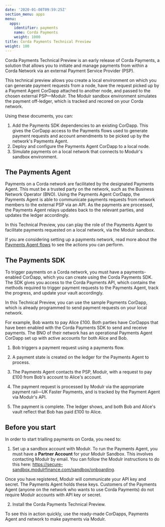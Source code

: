 ```yaml
---
date: '2020-01-08T09:59:25Z'
section_menu: apps
menu:
  apps:
    identifier: payments
    name: Corda Payments
    weight: 1000
title: Corda Payments Technical Preview
weight: 100
---
```


Corda Payments Technical Preview is an early release of Corda Payments, a solution that allows you to initiate and manage payments from within a Corda Network via an external Payment Service Provider (PSP).

This technical preview allows you create a local environment on which you can generate payment requests from a node, have the request picked up by a Payment Agent CorDapp attached to another node, and passed to the chosen external PSP—Modulr. The Modulr sandbox environment simulates the payment off-ledger, which is tracked and recored on your Corda network.

Using these documents, you can:

1. Add the Payments SDK dependencies to an existing CorDapp. This gives the CorDapp access to the Payments flows used to generate payment requests and account amendments to be picked up by the network's Payments Agent.
2. Deploy and configure the Payments Agent CorDapp to a local node.
3. Simulate payments on a local network that connects to Modulr's sandbox environment.

## The Payments Agent

Payments on a Corda network are facilitated by the designated Payments Agent. This must be a trusted party on the network, such as the Business Network Operator (BNO). Using the Payments Agent CorDapp, the Payments Agent is able to communicate payments requests from network members to the external PSP via an API. As the payments are processed, the Payments Agent relays updates back to the relevant parties, and updates the ledger accordingly.

In this Technical Preview, you can play the role of the Payments Agent to facilitate payments requested on a local network, via the Modulr sandbox.

If you are considering setting up a payments network, read more about the [Payments Agent flows](payments-agent) to see the actions you can perform.

## The Payments SDK

To trigger payments on a Corda network, you must have a payments-enabled CorDapp, which you can create using the Corda Payments SDK. The SDK gives you access to the Corda Payments API, which contains the methods required to trigger payment requests to the Payments Agent, track the progress, and update your vault accordingly.

In this Technical Preview, you can use the sample Payments CorDapp, which is already programmed to send payment requests on your local network.

For example, Bob wants to pay Alice £100. Both parties have CorDapps that have been enabled with the Corda Payments SDK to send and receive payments. The BNO of their network has an operational Payments Agent CorDapp set up with active accounts for both Alice and Bob.

1. Bob triggers a payment request using a payments flow.

2. A payment state is created on the ledger for the Payments Agent to process.

3. The Payments Agent contacts the PSP, Modulr, with a request to pay £100 from Bob's account to Alice's account.

4. The payment request is processed by Modulr via the appropriate payment rail—UK Faster Payments, and is tracked by the Payment Agent via Modulr's API.

5. The payment is complete. The ledger shows, and both Bob and Alice's vault reflect that Bob has paid £100 to Alice.

## Before you start

In order to start trialling payments on Corda, you need to:

1. Set up a sandbox account with Modulr. To run the Payments Agent, you must have a **Partner Account** for your Modulr Sandbox. This involves contacting Modulr by email. You can follow the Modulr instructions to do this here: https://secure-sandbox.modulrfinance.com/sandbox/onboarding.

Once you have registered, Modulr will communicate your API key and secret. The Payments Agent holds these keys. Customers of the Payments Agent (anyone on the network who wants to use Corda Payments) do not require Modulr accounts with API key or secret.

2. Install the Corda Payments Technical Preview.


To see this in action quickly, use the ready-made CorDapps, Payments Agent and network to make payments via Modulr.
